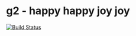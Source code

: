 g2 - happy happy joy joy
========================

[![Build Status](https://travis-ci.org/synthetos/g2.svg)](https://travis-ci.org/synthetos/g2)
